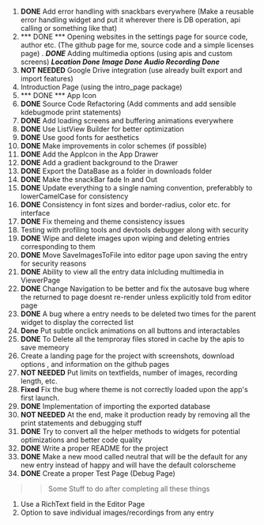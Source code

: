 1. **DONE** Add error handling with snackbars everywhere (Make a reusable error handling widget and put it wherever there is DB operation, api calling or something like that)
2. *** DONE *** Opening websites in the settings page for source code, author etc. (The github page for me, source code and a simple licenses page)
. ***DONE*** Adding multimedia options (using apis and custom screens) ***Location Done*** ***Image Done*** ***Audio Recording Done***
4. **NOT NEEDED** Google Drive integration (use already built export and import features)
5. Introduction Page (using the intro_page package)
6. *** DONE *** App Icon 
8. **DONE** Source Code Refactoring (Add comments and add sensible kdebugmode print statements)
9. **DONE** Add loading screens and buffering animations everywhere
10. **DONE** Use ListView Builder for better optimization
11. **DONE** Use good fonts for aesthetics
12. **DONE** Make improvements in color schemes (if possible)
13. **DONE** Add the AppIcon in the App Drawer
14. **DONE** Add a gradient background to the Drawer
15. **DONE** Export the DataBase as a folder in downloads folder
16. **DONE** Make the snackBar fade In and Out
17. **DONE** Update everything to a single naming convention, preferabbly to lowerCamelCase for consistency
18. **DONE** Consistency in font sizes and border-radius, color etc. for interface
19. **DONE** Fix themeing and theme consistency issues
20. Testing with profiling tools and devtools debugger along with security
21. **DONE** Wipe and delete images upon wiping and deleting entries corresponding to them
22. **DONE** Move SaveImagesToFile into editor page upon saving the entry for security reasons
22. **DONE** Ability to view all the entry data inlcluding multimedia in ViewerPage
23. **DONE** Change Navigation to be better and fix the autosave bug where the returned to page doesnt re-render unless explicitly told from editor page
24. **DONE** A bug where a entry needs to be deleted two times for the parent widget to display the corrected list
25. **Done**  Put subtle onclick animations on all buttons and interactables
26. **DONE** To Delete all the temproray files stored in cache by the apis to save memeory
27. Create a landing page for the project with screenshots, download options , and information on the github pages
28. **NOT NEEDED** Put limits on textfields, number of images, recording length, etc.
29. **Fixed** Fix the bug where theme is not correctly loaded upon the app's first launch.
30. **DONE** Implementation of importing the exported database
31. **NOT NEEDED** At the end, make it production ready by removing all the print statements and debugging stuff
32. **DONE** Try to convert all the helper methods to widgets for potential optimizations and better code quality
33. **DONE** Write a proper README for the project
34. **DONE** Make a new mood called neutral that will be the default for any new entry instead of happy and will have the default colorscheme
35. **DONE** Create a proper Test Page (Debug Page)

>>Some Stuff to do after completing all these things
1. Use a RichText field in the Editor Page
2. Option to save individual images/recordings from any entry
